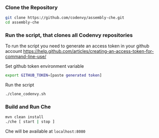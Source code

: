 ### Clone the Repository
```sh
git clone https://github.com/codenvy/assembly-che.git
cd assembly-che
```
### Run the script, that clones all Codenvy repositories
To run the script you need to generate an access token in your github account
https://help.github.com/articles/creating-an-access-token-for-command-line-use/

Set github token environment variable
```sh
export GITHUB_TOKEN=[paste generated token]
```

Run the  script
```sh
./clone_codenvy.sh
```

### Build and Run Che
```sh
mvn clean install
./che [ start | stop ]
```

Che will be available at ```localhost:8080```
